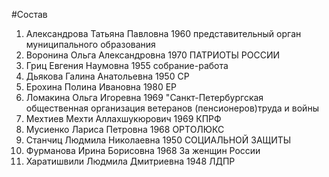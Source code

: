 #Состав
1. Александрова Татьяна Павловна 1960 представительный орган муниципального образования
2. Воронина Ольга Александровна 1970 ПАТРИОТЫ РОССИИ
3. Гриц Евгения Наумовна 1955 собрание-работа
4. Дьякова Галина Анатольевна 1950 СР
5. Ерохина Полина Ивановна 1980 ЕР
6. Ломакина Ольга Игоревна 1969 \"Санкт-Петербургская общественная организация ветеранов (пенсионеров)труда и войны
7. Мехтиев Мехти Аллахшукюрович 1969 КПРФ
8. Мусиенко Лариса Петровна 1968 ОРТОЛЮКС
9. Станчиц Людмила Николаевна 1950 СОЦИАЛЬНОЙ ЗАЩИТЫ
10. Фурманова Ирина Борисовна 1968 За женщин России
11. Харатишвили Людмила Дмитриевна 1948 ЛДПР
